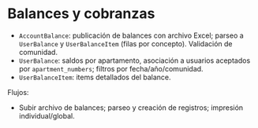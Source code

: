 # Balances y cobranzas

- `AccountBalance`: publicación de balances con archivo Excel; parseo a `UserBalance` y `UserBalanceItem` (filas por concepto). Validación de comunidad.
- `UserBalance`: saldos por apartamento, asociación a usuarios aceptados por `apartment_numbers`; filtros por fecha/año/comunidad.
- `UserBalanceItem`: items detallados del balance.

Flujos:
- Subir archivo de balances; parseo y creación de registros; impresión individual/global.
